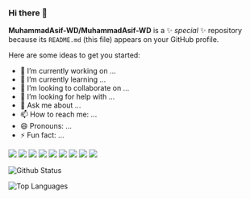 ### Hi there 👋

**MuhammadAsif-WD/MuhammadAsif-WD** is a ✨ _special_ ✨ repository because its `README.md` (this file) appears on your GitHub profile.

Here are some ideas to get you started:

- 🔭 I’m currently working on ...
- 🌱 I’m currently learning ...
- 👯 I’m looking to collaborate on ...
- 🤔 I’m looking for help with ...
- 💬 Ask me about ...
- 📫 How to reach me: ...
- 😄 Pronouns: ...
- ⚡ Fun fact: ...

<img src="https://img.shields.io/badge/-REACT-61DAFB?logo=react&logoColor=fff" />
<img src="https://img.shields.io/badge/-React%20Router-CA4245?logo=react%20router&logoColor=fff" />
<img src="https://img.shields.io/badge/-Redux-764ABC?logo=redux&logoColor=fff" />
<img src="https://img.shields.io/badge/-Next%20JS-000000?logo=next.js&logoColor=fff" />
<img src="https://img.shields.io/badge/-typescript-3178C6?logo=typescript&logoColor=fff" />
<img src="https://img.shields.io/badge/-Node%20js-339933?logo=node.js&logoColor=fff" />
<img src="https://img.shields.io/badge/-MongoDB-47A248?logo=mongodb&logoColor=fff" />
<img src="https://img.shields.io/badge/-Auth0-EB5424?logo=auth0&logoColor=fff" />
<img src="https://img.shields.io/badge/-Firebase-FFCA28?logo=firebase&logoColor=fff" />

![Github Status](https://github-readme-stats.vercel.app/api?username=MuhammadAsif-WD&count_private=true&show_icons=true&theme=radical)

![Top Languages](https://github-readme-stats.vercel.app/api/top-langs/?username=MuhammadAsif-WD&show_icons=true&theme=radical)


